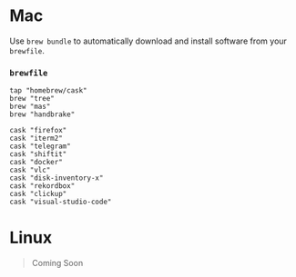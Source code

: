 # Mac

Use `brew bundle` to automatically download and install software from your `brewfile`.

### `brewfile`
```
tap "homebrew/cask"
brew "tree"
brew "mas"
brew "handbrake"

cask "firefox"
cask "iterm2"
cask "telegram"
cask "shiftit"
cask "docker"
cask "vlc"
cask "disk-inventory-x"
cask "rekordbox"
cask "clickup"
cask "visual-studio-code"
```

# Linux

> Coming Soon
